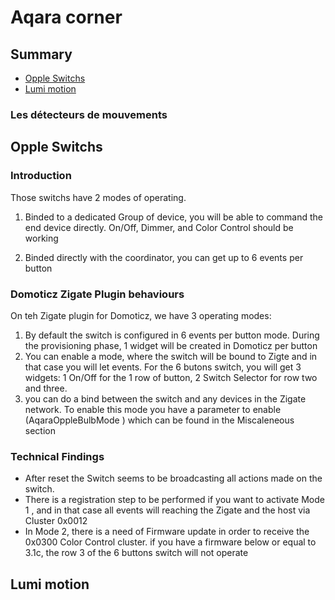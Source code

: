 # Aqara corner


## Summary

* [Opple Switchs](#opple-switchs)
* [Lumi motion](#lumi-motion)



### Les détecteurs de mouvements


## Opple Switchs

### Introduction

Those switchs have 2 modes of operating.

1. Binded to a dedicated Group of device, you will be able to command the end device directly.
   On/Off, Dimmer, and Color Control should be working

1. Binded directly with the coordinator, you can get up to 6 events per button


### Domoticz Zigate Plugin behaviours

On teh Zigate plugin for Domoticz, we have 3 operating modes:

   1. By default the switch is configured in 6 events per button mode. During the provisioning phase, 1 widget will be created in Domoticz per button
   1. You can enable a mode, where the switch will be bound to Zigte and in that case you will let events. For the 6 butons switch, you will
   get 3 widgets: 1 On/Off for the 1 row of button, 2 Switch Selector for row two and three.
   1. you can do a bind between the switch and any devices in the Zigate network.
   To enable this mode you have a parameter to enable (AqaraOppleBulbMode ) which can be found in the Miscaleneous section


### Technical Findings

* After reset the Switch seems to be broadcasting all actions made on the switch.
* There is a registration step to be performed if you want to activate Mode 1 ,
and in that case all events will reaching the Zigate and the host via Cluster 0x0012
* In Mode 2, there is a need of Firmware update in order to receive the 0x0300 Color Control cluster.
if you have a firmware below or equal to 3.1c, the row 3 of the 6 buttons switch will not operate


## Lumi motion
